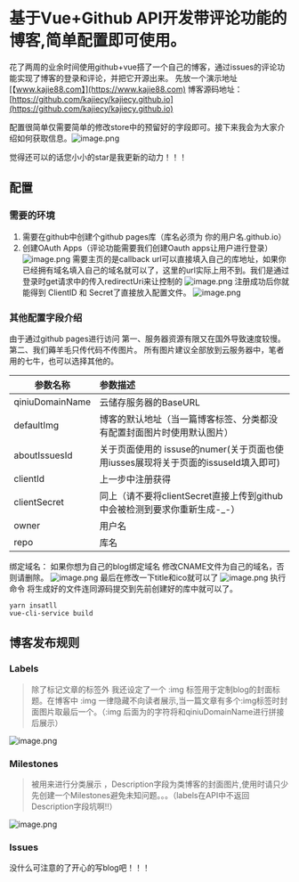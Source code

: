 #  基于Vue+Github API开发带评论功能的博客,简单配置即可使用。
花了两周的业余时间使用github+vue搭了一个自己的博客，通过issues的评论功能实现了博客的登录和评论，并把它开源出来。
先放一个演示地址 [【www.kajie88.com】](https://www.kajie88.com) 
博客源码地址：[https://github.com/kajiecy/kajiecy.github.io](https://github.com/kajiecy/kajiecy.github.io)



配置很简单仅需要简单的修改store中的预留好的字段即可。接下来我会为大家介绍如何获取信息。![image.png](https://upload-images.jianshu.io/upload_images/12326681-d6a73a9ac94f7d47.png?imageMogr2/auto-orient/strip%7CimageView2/2/w/1240)

觉得还可以的话您小小的star是我更新的动力！！！
## 配置
### 需要的环境
1. 需要在github中创建个github pages库（库名必须为  你的用户名.github.io）
2. 创建OAuth Apps（评论功能需要我们创建Oauth apps让用户进行登录）
![image.png](https://upload-images.jianshu.io/upload_images/12326681-f9a4e7a8d2f936c0.png?imageMogr2/auto-orient/strip%7CimageView2/2/w/1240)
需要主页的是callback url可以直接填入自己的库地址，如果你已经拥有域名填入自己的域名就可以了，这里的url实际上用不到。我们是通过登录时get请求中的传入redirectUri来让控制的
![image.png](https://upload-images.jianshu.io/upload_images/12326681-da264fced35ea7a6.png?imageMogr2/auto-orient/strip%7CimageView2/2/w/1240)
注册成功后你就能得到 ClientID 和 Secret了直接放入配置文件。
![image.png](https://upload-images.jianshu.io/upload_images/12326681-e0bb2ec543a172f5.png?imageMogr2/auto-orient/strip%7CimageView2/2/w/1240)
### 其他配置字段介绍
由于通过github pages进行访问
第一、服务器资源有限又在国外导致速度较慢。
第二、我们薅羊毛只传代码不传图片。
所有图片建议全部放到云服务器中，笔者用的七牛，也可以选择其他的。



| 参数名称| 参数描述|
| ------------- |:-------------|
|qiniuDomainName |  云储存服务器的BaseURL  |
| defaultImg      | 博客的默认地址（当一篇博客标签、分类都没有配置封面图片时使用默认图片） |
| aboutIssuesId      | 关于页面使用的 issuse的numer(关于页面也使用iusses展现将关于页面的issuseId填入即可)|
| clientId | 上一步中注册获得  |
| clientSecret | 同上（请不要将clientSecret直接上传到github中会被检测到要求你重新生成-_-） |
| owner | 用户名 |
| repo | 库名 |

绑定域名：
如果你想为自己的blog绑定域名 修改CNAME文件为自己的域名，否则请删除。
![image.png](https://upload-images.jianshu.io/upload_images/12326681-046d5cd6fa6b69d3.png?imageMogr2/auto-orient/strip%7CimageView2/2/w/1240)
最后在修改一下title和ico就可以了
![image.png](https://upload-images.jianshu.io/upload_images/12326681-8c96b5e1abd139f7.png?imageMogr2/auto-orient/strip%7CimageView2/2/w/1240)
执行命令 将生成好的文件连同源码提交到先前创建好的库中就可以了。
```
yarn insatll
vue-cli-service build
```
## 博客发布规则
### Labels 
>除了标记文章的标签外 我还设定了一个 :img 标签用于定制blog的封面标题。在博客中 :img 一律隐藏不向读者展示,当一篇文章有多个:img标签时封面图片取最后一个。（:img 后面为的字符将和qiniuDomainName进行拼接后展示）

![image.png](https://upload-images.jianshu.io/upload_images/12326681-ba9537cc006205ef.png?imageMogr2/auto-orient/strip%7CimageView2/2/w/1240)
### Milestones
> 被用来进行分类展示 ，Description字段为类博客的封面图片,使用时请只少先创建一个Milestones避免未知问题。。。（labels在API中不返回Description字段坑啊!!）

![image.png](https://upload-images.jianshu.io/upload_images/12326681-07283c4114211670.png?imageMogr2/auto-orient/strip%7CimageView2/2/w/1240)
### Issues
没什么可注意的了开心的写blog吧！！！
